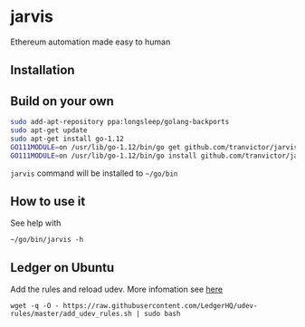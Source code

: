 # jarvis
Ethereum automation made easy to human

## Installation

## Build on your own

```bash
sudo add-apt-repository ppa:longsleep/golang-backports
sudo apt-get update
sudo apt-get install go-1.12
GO111MODULE=on /usr/lib/go-1.12/bin/go get github.com/tranvictor/jarvis@v0.0.1
GO111MODULE=on /usr/lib/go-1.12/bin/go install github.com/tranvictor/jarvis
```

`jarvis` command will be installed to `~/go/bin`

## How to use it

See help with
```
~/go/bin/jarvis -h
```

## Ledger on Ubuntu
Add the rules and reload udev. More infomation see [here](https://support.ledger.com/hc/en-us/articles/115005165269-Fix-connection-issues)
```
wget -q -O - https://raw.githubusercontent.com/LedgerHQ/udev-rules/master/add_udev_rules.sh | sudo bash
```
